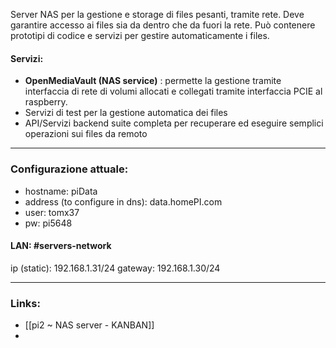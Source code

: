 Server NAS per la gestione e storage di files pesanti, tramite rete.
Deve garantire accesso ai files sia da dentro che da fuori la rete.
Può contenere prototipi di codice e servizi per gestire automaticamente i files.

#### Servizi:
- **OpenMediaVault (NAS service)** : permette la gestione tramite interfaccia di rete di volumi allocati e collegati tramite interfaccia PCIE al raspberry. 
- Servizi di test per la gestione automatica dei files 
- API/Servizi backend suite completa per recuperare ed eseguire semplici operazioni sui files da remoto

---
### Configurazione attuale:
- hostname: piData
- address (to configure in dns): data.homePI.com
- user: tomx37
- pw: pi5648

#### LAN: #servers-network
ip (static): 192.168.1.31/24
gateway: 192.168.1.30/24

---
### Links:
- [[pi2 ~ NAS server - KANBAN]]
- 
